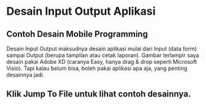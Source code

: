 # Desain Input Output Aplikasi
## Contoh Desain Mobile Programming

Desain Input Output maksudnya desain aplikasi mulai dari Input (data form) sampai Output (berupa tampilan atau cetak laporan).
Gambar terlampir saya desain pakai Adobe XD (caranya Easy, hanya drag & drop seperti Microsoft Visio).
Tapi kalau belum bisa, boleh pakai aplikasi apa aja, yang penting desainnya jadi.

## Klik Jump To File untuk lihat contoh desainnya.
